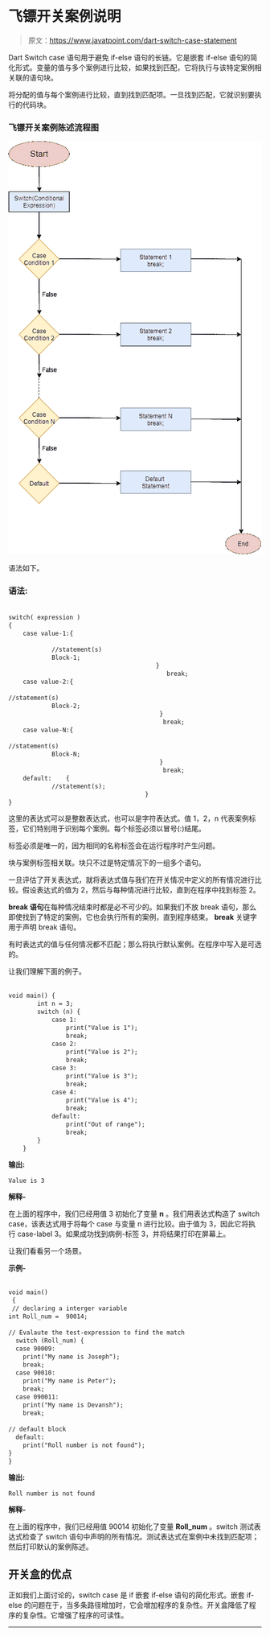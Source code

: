 # 飞镖开关案例说明

> 原文：<https://www.javatpoint.com/dart-switch-case-statement>

Dart Switch case 语句用于避免 if-else 语句的长链。它是嵌套 if-else 语句的简化形式。变量的值与多个案例进行比较，如果找到匹配，它将执行与该特定案例相关联的语句块。

将分配的值与每个案例进行比较，直到找到匹配项。一旦找到匹配，它就识别要执行的代码块。

### 飞镖开关案例陈述流程图

![Dart Switch Case Statement](img/6dcc78f9afa6d964a6fe3ef3cb8629ef.png)

语法如下。

### 语法:

```

switch( expression )
{
	case value-1:{

			//statement(s)
			Block-1;
                                         }
                                            break;
	case value-2:{           
                                                          //statement(s)
			Block-2;
                                          }
                                           break;
	case value-N:{           
                                                          //statement(s)
			Block-N;
                                          }
                                           break;
	default:    {
			//statement(s);
                                      }
}

```

这里的表达式可以是整数表达式，也可以是字符表达式。值 1，2，n 代表案例标签，它们特别用于识别每个案例。每个标签必须以冒号(:)结尾。

标签必须是唯一的，因为相同的名称标签会在运行程序时产生问题。

块与案例标签相关联。块只不过是特定情况下的一组多个语句。

一旦评估了开关表达式，就将表达式值与我们在开关情况中定义的所有情况进行比较。假设表达式的值为 2，然后与每种情况进行比较，直到在程序中找到标签 2。

**break 语句**在每种情况结束时都是必不可少的。如果我们不放 break 语句，那么即使找到了特定的案例，它也会执行所有的案例，直到程序结束。 **break** 关键字用于声明 break 语句。

有时表达式的值与任何情况都不匹配；那么将执行默认案例。在程序中写入是可选的。

让我们理解下面的例子。

```

void main() {
        int n = 3;
        switch (n) {
            case 1:
                print("Value is 1");
                break;
            case 2:
                print("Value is 2");
                break;
            case 3:
                print("Value is 3");
                break;
            case 4:
                print("Value is 4");
                break;
            default:
                print("Out of range");
                break;
        }
    }

```

**输出:**

```
Value is 3

```

**解释-**

在上面的程序中，我们已经用值 3 初始化了变量 **n** 。我们用表达式构造了 switch case，该表达式用于将每个 case 与变量 n 进行比较。由于值为 3，因此它将执行 case-label 3。如果成功找到病例-标签 3，并将结果打印在屏幕上。

让我们看看另一个场景。

**示例-**

```

void main()
 {
 // declaring a interger variable 
int Roll_num =  90014;

// Evalaute the test-expression to find the match
  switch (Roll_num) {
  case 90009:
    print("My name is Joseph");
    break;
  case 90010:
    print("My name is Peter");
    break;
  case 090011:
    print("My name is Devansh");
    break;

// default block
  default:
    print("Roll number is not found");
}
} 

```

**输出:**

```
Roll number is not found

```

**解释-**

在上面的程序中，我们已经用值 90014 初始化了变量 **Roll_num** 。switch 测试表达式检查了 switch 语句中声明的所有情况。测试表达式在案例中未找到匹配项；然后打印默认的案例陈述。

## 开关盒的优点

正如我们上面讨论的，switch case 是 if 嵌套 if-else 语句的简化形式。嵌套 if-else 的问题在于，当多条路径增加时，它会增加程序的复杂性。开关盒降低了程序的复杂性。它增强了程序的可读性。

* * *